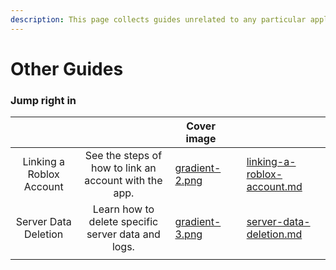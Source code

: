 ```yaml
---
description: This page collects guides unrelated to any particular application module.
---
```


# Other Guides

### Jump right in

<table data-card-size="large" data-view="cards"><thead><tr><th align="center"></th><th align="center"></th><th data-hidden data-card-cover data-type="image">Cover image</th><th data-hidden></th><th data-hidden data-card-target data-type="content-ref"></th></tr></thead><tbody><tr><td align="center">Linking a Roblox Account</td><td align="center">See the steps of how to link an account with the app.</td><td><a href="../../.gitbook/assets/gradient-2.png">gradient-2.png</a></td><td></td><td><a href="linking-a-roblox-account.md">linking-a-roblox-account.md</a></td></tr><tr><td align="center">Server Data Deletion</td><td align="center">Learn how to delete specific server data and logs.</td><td><a href="../../.gitbook/assets/gradient-3.png">gradient-3.png</a></td><td></td><td><a href="server-data-deletion.md">server-data-deletion.md</a></td></tr><tr><td align="center"></td><td align="center"></td><td></td><td></td><td></td></tr></tbody></table>
